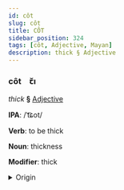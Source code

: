 ```yaml
---
id: côt
slug: côt
title: CÔT
sidebar_position: 324
tags: [côt, Adjective, Mayan]
description: thick § Adjective
---
```


### côt&emsp;<span kind="abugida">ꞇ̆ı</span>

*thick* **§** [Adjective](../../tags/Adjective)

**IPA**: /ˈt͡ɕot/

**Verb**: to be thick

**Noun**: thickness

**Modifier**: thick

<details>
    <summary>Origin</summary>
    Mam cho't /t͡ʃʰɔtʼ/<br/>
    <em>Mayan Language Family</em>
</details>